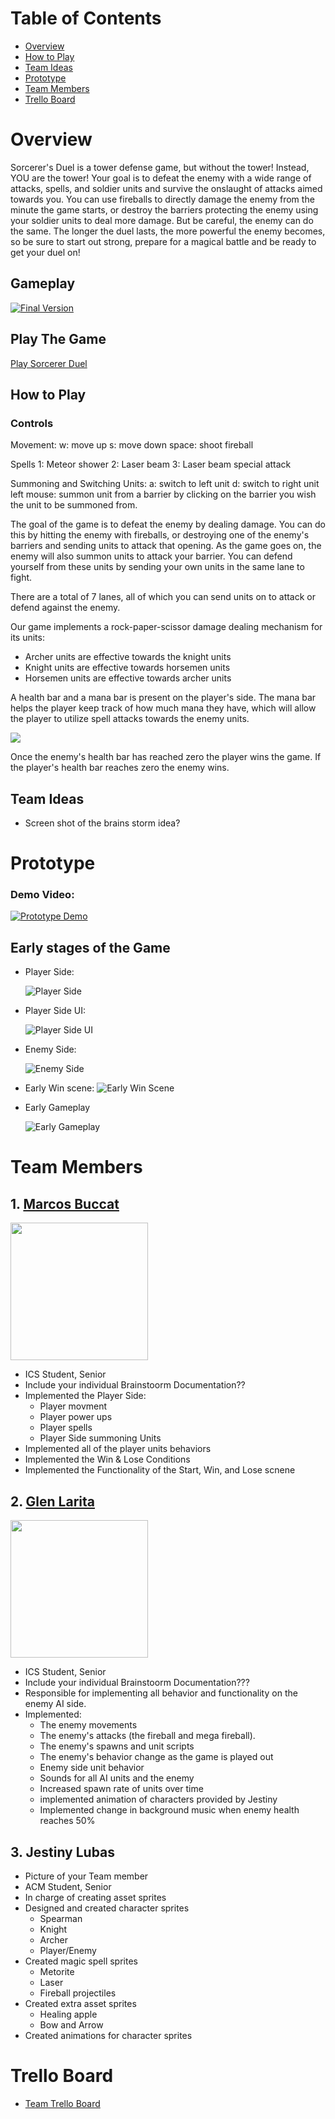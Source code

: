 # Table of Contents
- [Overview](#overview)
- [How to Play](#how-to-play)
- [Team Ideas](#team-ideas)
- [Prototype](#prototype)
- [Team Members](#team-members)
- [Trello Board](#trello-board)

# Overview
Sorcerer's Duel is a tower defense game, but without the tower! Instead, YOU are the tower! Your goal is to defeat the enemy with a wide range of attacks, spells, and soldier units and survive the onslaught of attacks aimed towards you. You can use fireballs to directly damage the enemy from the minute the game starts, or destroy the barriers protecting the enemy using your soldier units to deal more damage. But be careful, the enemy can do the same. The longer the duel lasts, the more powerful the enemy becomes, so be sure to start out strong, prepare for a magical battle and be ready to get your duel on!

## Gameplay
[![Final Version](/images/cover-Images/final-version/final-version-cover.PNG)](https://youtu.be/aDY0pHC8lZg)

## Play The Game
[Play Sorcerer Duel](https://glarita.itch.io/sorcerers-duel-game)


## How to Play
### Controls
Movement:
w: move up
s: move down
space: shoot fireball

Spells
1: Meteor shower
2: Laser beam
3: Laser beam special attack

Summoning and Switching Units:
a: switch to left unit
d: switch to right unit
left mouse: summon unit from a barrier by clicking on the barrier you wish the unit to be summoned from.

The goal of the game is to defeat the enemy by dealing damage. You can do this by hitting the enemy with fireballs, or destroying one of the enemy's barriers and sending units to attack that opening. As the game goes on, the enemy will also summon units to attack your barrier. You can defend yourself from these units by sending your own units in the same lane to fight. 

There are a total of 7 lanes, all of which you can send units on to attack or defend against the enemy. 

Our game implements a rock-paper-scissor damage dealing mechanism for its units:
- Archer units are effective towards the knight units
- Knight units are effective towards horsemen units
- Horsemen units are effective towards archer units

A health bar and a mana bar is present on the player's side. The mana bar helps the player keep track of how much mana they have, which will allow the player to utilize spell attacks towards the enemy units. 

<img src="images/glen/healthbar.png">

Once the enemy's health bar has reached zero the player wins the game. If the player's health bar reaches zero the enemy wins. 

## Team Ideas
- Screen shot of the brains storm idea?

# Prototype
### Demo Video:
[![Prototype Demo](images/cover-Images/Prototype-cover-image.PNG)](https://youtu.be/oZFPC-a47eo)

## Early stages of the Game
  - Player Side:
  
     ![Player Side](/images/cover-Images/prototype-images/player-side.PNG)
     
  - Player Side UI:
  
     ![Player Side UI](/images/cover-Images/prototype-images/player-side-ui.PNG)
     
  - Enemy Side:
  
     ![Enemy Side](/images/cover-Images/prototype-images/enemy-side.PNG)
     
  - Early Win scene:
    ![Early Win Scene](/images/cover-Images/prototype-images/early-win-state.PNG)
     
  - Early Gameplay
  
     ![Early Gameplay](/images/cover-Images/prototype-images/gamplay-prototype.PNG)

# Team Members

## 1. [Marcos Buccat](https://buccatm.github.io/)
<img src="images/marcosb/gitHub-profile-picture.jpg" width="220" height="220">

- ICS Student, Senior
- Include your individual Brainstoorm Documentation??
- Implemented the Player Side:
  - Player movment
  - Player power ups
  - Player spells
  - Player Side summoning Units
- Implemented all of the player units behaviors
- Implemented the Win & Lose Conditions
- Implemented the Functionality of the Start, Win, and Lose scnene
 
## 2. [Glen Larita](https://glarita.github.io/)
<img src="images/glen/IMG_0183.jpeg" height="220">

- ICS Student, Senior 
- Include your individual Brainstoorm Documentation???
- Responsible for implementing all behavior and functionality on the enemy AI side.
- Implemented: 
   - The enemy movements
   - The enemy's attacks (the fireball and mega fireball).
   - The enemy's spawns and unit scripts
   - The enemy's behavior change as the game is played out
   - Enemy side unit behavior
   - Sounds for all AI units and the enemy
   - Increased spawn rate of units over time
   - implemented animation of characters provided by Jestiny
   - Implemented change in background music when enemy health reaches 50%

## 3. Jestiny Lubas
- Picture of your Team member
- ACM Student, Senior
- In charge of creating asset sprites
- Designed and created character sprites
  - Spearman
  - Knight
  - Archer
  - Player/Enemy
- Created magic spell sprites
  - Metorite
  - Laser
  - Fireball projectiles
- Created extra asset sprites
  - Healing apple
  - Bow and Arrow
- Created animations for character sprites


# Trello Board
- [Team Trello Board](https://trello.com/b/p0tyVYj3/sorcerer-duel)
